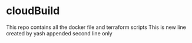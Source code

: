 # cloudBuild
This repo contains all the docker file and terraform scripts
This is new line created by yash appended second line only
